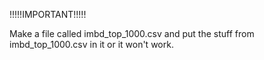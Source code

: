 !!!!!IMPORTANT!!!!!

Make a file called imbd_top_1000.csv and put the stuff from imbd_top_1000.csv in it or it won't work.
